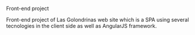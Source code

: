 Front-end project

Front-end project of Las Golondrinas web site which is a SPA using several tecnologies in the client side as well as AngularJS framework.
